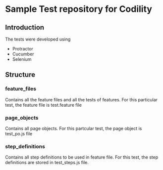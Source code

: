 # Sample Test repository for Codility

## Introduction
The tests were developed using
- Protractor
- Cucumber
- Selenium

## Structure
### feature_files
Contains all the feature files and all the tests of features. For this particular test, the feature file is test.feature file

### page_objects
Contains all page objects. For this partcular test, the page object is test_po.js file

### step_definitions
Contains all step definitions to be used in feature file. For this test, the step definitions are stored in test_steps.js file.


